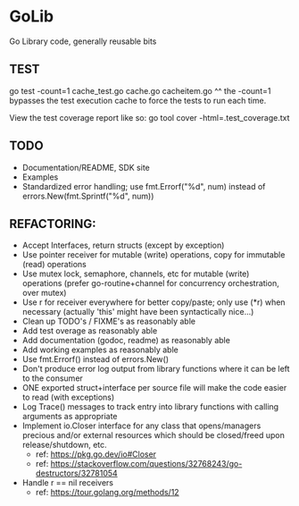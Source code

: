 # GoLib
Go Library code, generally reusable bits

## TEST
go test -count=1 cache_test.go cache.go cacheitem.go
^^ the -count=1 bypasses the test execution cache to force the tests to run each time.

View the test coverage report like so:
go tool cover -html=.test_coverage.txt

## TODO
- Documentation/README, SDK site
- Examples
- Standardized error handling; use fmt.Errorf("%d", num) instead of errors.New(fmt.Sprintf("%d", num))

## REFACTORING:
- Accept Interfaces, return structs (except by exception)
- Use pointer receiver for mutable (write) operations, copy for immutable (read) operations
- Use mutex lock, semaphore, channels, etc for mutable (write) operations (prefer go-routine+channel for concurrency orchestration, over mutex)
- Use r for receiver everywhere for better copy/paste; only use (*r) when necessary (actually 'this' might have been syntactically nice...)
- Clean up TODO's / FIXME's as reasonably able
- Add test overage as reasonably able
- Add documentation (godoc, readme) as reasonably able
- Add working examples as reasonably able
- Use fmt.Errorf() instead of errors.New()
- Don't produce error log output from library functions where it can be left to the consumer
- ONE exported struct+interface per source file will make the code easier to read (with exceptions)
- Log Trace() messages to track entry into library functions with calling arguments as appropriate
- Implement io.Closer interface for any class that opens/managers precious and/or external resources which should be closed/freed upon release/shutdown, etc.
  - ref: https://pkg.go.dev/io#Closer
  - ref: https://stackoverflow.com/questions/32768243/go-destructors/32781054
- Handle r == nil receivers
  - ref: https://tour.golang.org/methods/12


